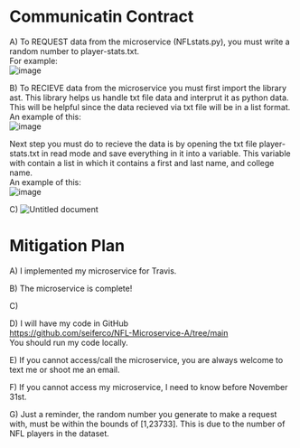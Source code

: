 
# Communicatin Contract
  A) To REQUEST data from the microservice (NFLstats.py), you must write a random number to player-stats.txt. <br />
  For example: <br />
      ![image](https://github.com/user-attachments/assets/8b91723b-8ec8-4bbc-8686-af03431ead41) <br />

  B) To RECIEVE data from the microservice you must first import the library ast. This library helps us handle txt file data and interprut it as python data. This will be helpful since the data recieved via txt file will be in a list format. <br />
  An example of this: <br />
  ![image](https://github.com/user-attachments/assets/fe66eccd-90c0-47e5-ac5a-dba89791a1c3) <br />

  Next step you must do to recieve the data is by opening the txt file player-stats.txt in read mode and save everything in it into a variable. This variable with contain a list in which it contains a first and last name, and college name. <br />
  An example of this: <br />
  ![image](https://github.com/user-attachments/assets/8515b9aa-a122-4faf-8179-c2a026f7ad2c) <br />

  C) ![Untitled document](https://github.com/user-attachments/assets/f57ae1a2-25c1-4213-acae-08095838f2c6) <br />

# Mitigation Plan
  A) I implemented my microservice for Travis. <br />

  B) The microservice is complete! <br />

  C) <br />

  D) I will have my code in GitHub <br />
        https://github.com/seiferco/NFL-Microservice-A/tree/main <br />
        You should run my code locally. <br />
        
  E) If you cannot access/call the microservice, you are always welcome to text me or shoot me an email. <br />
        
  F) If you cannot access my microservice, I need to know before November 31st. <br />

  G) Just a reminder, the random number you generate to make a request with, must be within the bounds of [1,23733]. This is due to the number of NFL players in the dataset. 



